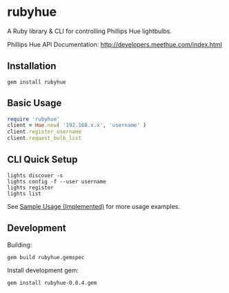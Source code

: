 rubyhue
========
A Ruby library & CLI for controlling Phillips Hue lightbulbs.

Phillips Hue API Documentation: http://developers.meethue.com/index.html

Installation
----
```
gem install rubyhue
```

Basic Usage
-----
```ruby
require 'rubyhue'
client = Hue.new( '192.168.x.x', 'username' )
client.register_username
client.request_bulb_list
```

CLI Quick Setup
----

```
lights discover -s
lights config -f --user username
lights register
lights list
```

See [Sample Usage (Implemented)](https://github.com/turnerba/rubyhue/wiki/Sample-Usage-(Implemented)) for more usage examples.

Development
-----
Building:
```
gem build rubyhue.gemspec
```

Install development gem:
```
gem install rubyhue-0.0.4.gem
```
